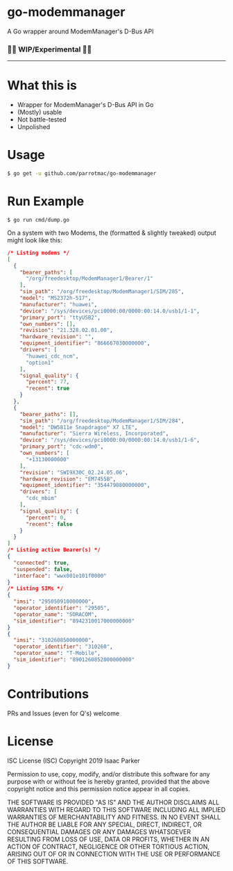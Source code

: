 # go-modemmanager
A Go wrapper around ModemManager's D-Bus API
### 🚨🚧 WIP/Experimental 🚧🚨

---

# What this is
- Wrapper for ModemManager's D-Bus API in Go
- (Mostly) usable
- Not battle-tested
- Unpolished

# Usage
```bash
$ go get -u github.com/parrotmac/go-modemmanager
```

# Run Example
```
$ go run cmd/dump.go
```
On a system with two Modems, the (formatted & slightly tweaked) output might look like this:
```json
/* Listing modems */
[
  {
    "bearer_paths": [
      "/org/freedesktop/ModemManager1/Bearer/1"
    ],
    "sim_path": "/org/freedesktop/ModemManager1/SIM/285",
    "model": "MS2372h-517",
    "manufacturer": "huawei",
    "device": "/sys/devices/pci0000:00/0000:00:14.0/usb1/1-1",
    "primary_port": "ttyUSB2",
    "own_numbers": [],
    "revision": "21.328.02.01.00",
    "hardware_revision": "",
    "equipment_identifier": "866667030000000",
    "drivers": [
      "huawei_cdc_ncm",
      "option1"
    ],
    "signal_quality": {
      "percent": 77,
      "recent": true
    }
  },
  {
    "bearer_paths": [],
    "sim_path": "/org/freedesktop/ModemManager1/SIM/284",
    "model": "DW5811e Snapdragon™ X7 LTE",
    "manufacturer": "Sierra Wireless, Incorporated",
    "device": "/sys/devices/pci0000:00/0000:00:14.0/usb1/1-6",
    "primary_port": "cdc-wdm0",
    "own_numbers": [
      "+13130000000"
    ],
    "revision": "SWI9X30C_02.24.05.06",
    "hardware_revision": "EM7455B",
    "equipment_identifier": "354479080000000",
    "drivers": [
      "cdc_mbim"
    ],
    "signal_quality": {
      "percent": 0,
      "recent": false
    }
  }
]
/* Listing active Bearer(s) */
{
  "connected": true,
  "suspended": false,
  "interface": "wwx001e101f0000"
}
/* Listing SIMs */
{
  "imsi": "295050910000000",
  "operator_identifier": "29505",
  "operator_name": "SORACOM",
  "sim_identifier": "8942310017000000000"
}
{
  "imsi": "310260850000000",
  "operator_identifier": "310260",
  "operator_name": "T-Mobile",
  "sim_identifier": "8901260852000000000"
}
```

# Contributions
PRs and Issues (even for Q's) welcome

# License
ISC License (ISC)
Copyright 2019 Isaac Parker

Permission to use, copy, modify, and/or distribute this software for any purpose with or without fee is hereby granted, provided that the above copyright notice and this permission notice appear in all copies.

THE SOFTWARE IS PROVIDED "AS IS" AND THE AUTHOR DISCLAIMS ALL WARRANTIES WITH REGARD TO THIS SOFTWARE INCLUDING ALL IMPLIED WARRANTIES OF MERCHANTABILITY AND FITNESS. IN NO EVENT SHALL THE AUTHOR BE LIABLE FOR ANY SPECIAL, DIRECT, INDIRECT, OR CONSEQUENTIAL DAMAGES OR ANY DAMAGES WHATSOEVER RESULTING FROM LOSS OF USE, DATA OR PROFITS, WHETHER IN AN ACTION OF CONTRACT, NEGLIGENCE OR OTHER TORTIOUS ACTION, ARISING OUT OF OR IN CONNECTION WITH THE USE OR PERFORMANCE OF THIS SOFTWARE.
